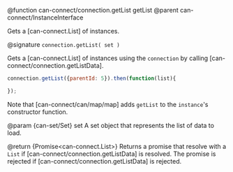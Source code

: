 @function can-connect/connection.getList getList
@parent can-connect/InstanceInterface

Gets a [can-connect.List] of instances.

@signature `connection.getList( set )`

Gets a [can-connect.List] of instances using the `connection` by calling
[can-connect/connection.getListData].

```javascript
connection.getList({parentId: 5}).then(function(list){

});
```

Note that [can-connect/can/map/map] adds `getList` to the `instance`'s
constructor function.


  @param {can-set/Set} set A set object that represents the list of data to load.

  @return {Promise<can-connect.List>} Returns a promise that
  resolve with a `List` if [can-connect/connection.getListData] is resolved.  The promise is rejected if [can-connect/connection.getListData] is rejected.
